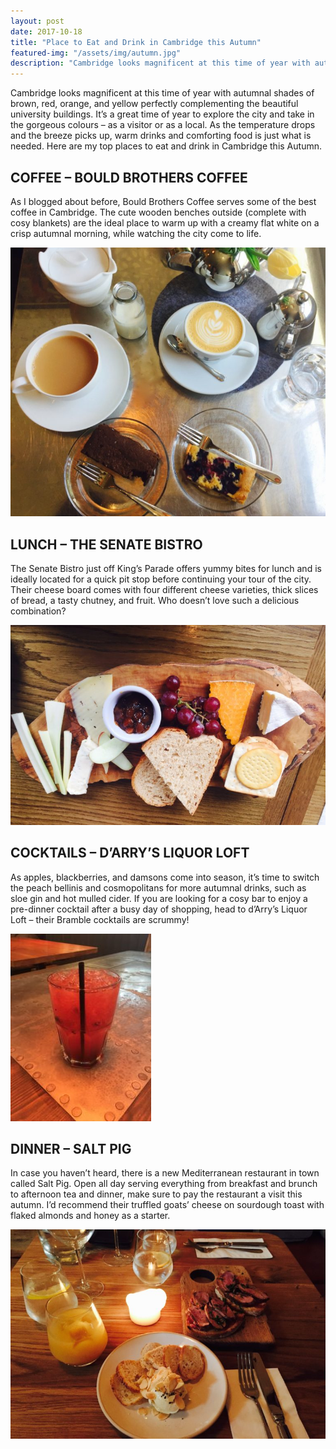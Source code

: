 ```yaml
---
layout: post
date: 2017-10-18
title: "Place to Eat and Drink in Cambridge this Autumn"
featured-img: "/assets/img/autumn.jpg"
description: "Cambridge looks magnificent at this time of year with autumnal shades of brown, red, orange, and yellow perfectly complementing the beautiful university buildings."
---
```


Cambridge looks magnificent at this time of year with autumnal shades of brown, red, orange, and yellow perfectly complementing the beautiful university buildings. It’s a great time of year to explore the city and take in the gorgeous colours – as a visitor or as a local. As the temperature drops and the breeze picks up, warm drinks and comforting food is just what is needed. Here are my top places to eat and drink in Cambridge this Autumn.

<h2>COFFEE – BOULD BROTHERS COFFEE</h2>
As I blogged about before, Bould Brothers Coffee serves some of the best coffee in Cambridge. The cute wooden benches outside (complete with cosy blankets) are the ideal place to warm up with a creamy flat white on a crisp autumnal morning, while watching the city come to life.

![Have coffee at Bould Brothers Coffee, Cambridge this autumn](/assets/img/bould2.jpg)

<h2>LUNCH – THE SENATE BISTRO</h2>
The Senate Bistro just off King’s Parade offers yummy bites for lunch and is ideally located for a quick pit stop before continuing your tour of the city. Their cheese board comes with four different cheese varieties, thick slices of bread, a tasty chutney, and fruit. Who doesn’t love such a delicious combination?

![Have the cheese board at The Senate Bistro, Cambridge this autumn](/assets/img/senate.jpg)

<h2>COCKTAILS – D’ARRY’S LIQUOR LOFT</h2>
As apples, blackberries, and damsons come into season, it’s time to switch the peach bellinis and cosmopolitans for more autumnal drinks, such as sloe gin and hot mulled cider. If you are looking for a cosy bar to enjoy a pre-dinner cocktail after a busy day of shopping, head to d’Arry’s Liquor Loft – their Bramble cocktails are scrummy!

![Try the Bramble cocktail at d'Arry's Liquor Loft, Cambridge this autumn](/assets/img/darry.jpg)

<h2>DINNER – SALT PIG</h2>
In case you haven’t heard, there is a new Mediterranean restaurant in town called Salt Pig. Open all day serving everything from breakfast and brunch to afternoon tea and dinner, make sure to pay the restaurant a visit this autumn. I’d recommend their truffled goats’ cheese on sourdough toast with flaked almonds and honey as a starter.

![Try the truffled goats cheese at Salt Pig, Cambridge this autumn](/assets/img/salt.jpg)
